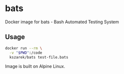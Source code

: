 # bats

Docker image for bats - Bash Automated Testing System

## Usage

```bash
docker run --rm \
  -v "$PWD":/code
  kszarek/bats test-file.bats
```

Image is built on Alpine Linux.
